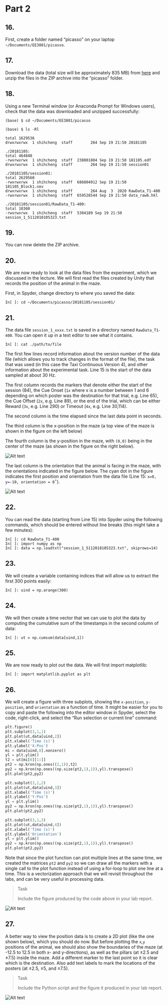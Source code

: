 # Part 2

## 16.
First, create a folder named “picasso” on your laptop `~/Documents/EE3801/picasso`.

## 17.
Download the data (total size will be approximately 835 MB) from [here](https://cortex.nus.edu.sg:8399/sharing/8exIZsjCC) and unzip the files in the ZIP archive into the “picasso” folder.

## 18.
Using a new Terminal window (or Anaconda Prompt for Windows users), check that the data was downloaded and unzipped successfully:

```shell
(base) $ cd ~/Documents/EE3801/picasso

(base) $ ls -Rl

total 1629536
drwxrwxrwx  1 shihcheng  staff        264 Sep 19 21:50 20181105

./20181105:
total 464848
-rwxrwxrwx  1 shihcheng  staff  238001804 Sep 19 21:50 181105.edf
drwxrwxrwx  1 shihcheng  staff        264 Sep 19 21:50 session01

./20181105/session01:
total 2629560
-rwxrwxrwx  1 shihcheng  staff  686804912 Sep 19 21:50 181105_Block1.nev
drwxrwxrwx  1 shihcheng  staff        264 Aug  3  2020 RawData_T1-400
-rwxrwxrwx  1 shihcheng  staff  659528544 Sep 19 21:50 data_raw6.hkl

./20181105/session01/RawData_T1-400:
total 10360
-rwxrwxrwx  1 shihcheng  staff  5304189 Sep 19 21:50 session_1_5112018105323.txt
```

## 19.
You can now delete the ZIP archive.

## 20.
We are now ready to look at the data files from the experiment, which we discussed in the lecture. We will first read the files created by Unity that records the position of the animal in the maze. 

First, in Spyder, change directory to where you saved the data: 
```shell
In[ ]: cd ~/Documents/picasso/20181105/session01/
```

## 21.
The data file `session_1_xxxx.txt` is saved in a directory named `RawData_T1-400`. You can open it up in a text editor to see what it contains.

```shell
In[ ]: cat ./path/to/file
```

The first few lines record information about the version number of the data file (which allows you to track changes in the format of the file), the task that was used (in this case the Taxi Continuous Version 4), and other information about the experimental task. Line 15 is the start of the data sampled at about 30 Hz. 

The first column records the markers that denote either the start of the session (84), the Cue Onset (`1x` where x is a number between 1 and 6 depending on which poster was the destination for that trial, e.g. Line 65), the Cue Offset (`2x`, e.g. Line 89), or the end of the trial, which can be either Reward (`3x`, e.g. Line 290) or Timeout (`4x`, e.g. Line 30,114). 

The second column is the time elapsed since the last data point in seconds. 

The third column is the x-position in the maze (a top view of the maze is shown in the figure on the left below)

The fourth column is the y-position in the maze, with `(0,0)` being in the center of the maze (as shown in the figure on the right below). 

![Alt text](image.png)

The last column is the orientation that the animal is facing in the maze, with the orientations indicated in the figure below. The cyan dot in the figure indicates the first position and orientation from the data file (Line 15: `x=0, y=-10, orientation = 0˚`).

![Alt text](image-1.png)

## 22.
You can read the data (starting from Line 15) into Spyder using the following commands, which should be entered without line breaks (this might take a few minutes):

```shell
In[ ]: cd RawData_T1-400
In[ ]: import numpy as np
In[ ]: data = np.loadtxt("session_1_5112018105323.txt", skiprows=14)
```

## 23.
We will create a variable containing indices that will allow us to extract the first 300 points easily:

```shell
In[ ]: uind = np.arange(300)
```

## 24.
We will then create a time vector that we can use to plot the data by computing the cumulative sum of the timestamps in the second column of data:

```shell
In[ ]: ut = np.cumsum(data[uind,1])
```

## 25.
We are now ready to plot out the data. We will first import matplotlib:

```shell
In[ ]: import matplotlib.pyplot as plt
```

## 26.
We will create a figure with three subplots, showing the `x-position`, `y-position`, and `orientation` as a function of time. It might be easier for you to copy and paste the following into the editor window in Spyder, select the code, right-click, and select the “Run selection or current line” command:

```python
plt.figure()
plt.subplot(3,1,1)
plt.plot(ut,data[uind,2])
plt.xlabel('Time (s)')
plt.ylabel('X-Pos')
mi = data[uind,0].nonzero()
yl = plt.ylim()
t2 = ut[mi[0][1:]]
pt2 = np.kron(np.ones((2,1)),t2)
py2 = np.kron(np.ones((np.size(pt2,1),1)),yl).transpose()
plt.plot(pt2,py2)

plt.subplot(3,1,2)
plt.plot(ut,data[uind,3])
plt.xlabel('Time (s)')
plt.ylabel('Y-Pos')
yl = plt.ylim()
py2 = np.kron(np.ones((np.size(pt2,1),1)),yl).transpose()
plt.plot(pt2,py2)

plt.subplot(3,1,3)
plt.plot(ut,data[uind,4])
plt.xlabel('Time (s)')
plt.ylabel('Orientation')
yl = plt.ylim()
py2 = np.kron(np.ones((np.size(pt2,1),1)),yl).transpose()
plt.plot(pt2,py2)
```

Note that since the plot function can plot multiple lines at the same time, we created the matrices `pt2` and `py2` so we can draw all the markers with a single call to the plot function instead of using a for-loop to plot one line at a time. This is a vectorization approach that we will revisit throughout the labs, and can be very useful in processing data.

> <p class="task"> Task
>
> Include the figure produced by the code above in your lab report.

![Alt text](image-2.png)

## 27.
A better way to view the position data is to create a 2D plot (like the one shown below), which you should do now. But before plotting the `x`,`y` positions of the animal, we should also show the boundaries of the maze (at -12.5 to 12.5 in both x- and y-directions), as well as the pillars (at ±2.5 and ±7.5) inside the maze. Add a different marker to the last point so it is clear which is the destination. Also add text labels to mark the locations of the posters (at ±2.5, ±5, and ±7.5). 

> <p class="task"> Task
>
> Include the Python script and the figure it produced in your lab report.

![Alt text](image-3.png)